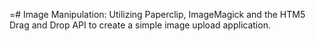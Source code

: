 =# Image Manipulation: Utilizing Paperclip, ImageMagick and the HTM5 Drag and Drop API to create a simple image upload application. 

